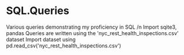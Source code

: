 # SQL.Queries
Various queries demonstrating my proficiency in SQL /n
Import sqite3, pandas
Queries are written using the 'nyc_rest_health_inspections.csv' dataset 
Import dataset using pd.read_csv('nyc_rest_health_inspections.csv')
